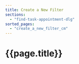 ```yaml
---
title: Create a New Filter
sections:
  - "find-task-appointment-dlg"
sorted_pages:
  - "create_a_new_filter_cm"
---
```

# {{page.title}}
